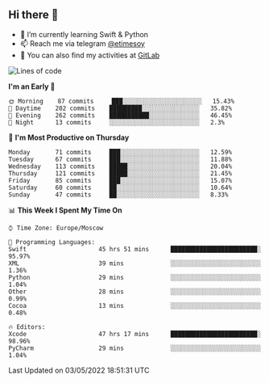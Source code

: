 ## Hi there 👋
- 🌱 I’m currently learning Swift & Python
- 📫 Reach me via telegram [@etimesoy](https://t.me/etimesoy/)
- 🦊 You can also find my activities at [GitLab](https://gitlab.com/etimesoy)

<!--START_SECTION:waka-->
![Lines of code](https://img.shields.io/badge/From%20Hello%20World%20I%27ve%20Written-189%20Thousand%20lines%20of%20code-blue)

**I'm an Early 🐤** 

```text
🌞 Morning    87 commits     ███░░░░░░░░░░░░░░░░░░░░░░   15.43% 
🌆 Daytime    202 commits    █████████░░░░░░░░░░░░░░░░   35.82% 
🌃 Evening    262 commits    ███████████░░░░░░░░░░░░░░   46.45% 
🌙 Night      13 commits     ░░░░░░░░░░░░░░░░░░░░░░░░░   2.3%

```
📅 **I'm Most Productive on Thursday** 

```text
Monday       71 commits     ███░░░░░░░░░░░░░░░░░░░░░░   12.59% 
Tuesday      67 commits     ███░░░░░░░░░░░░░░░░░░░░░░   11.88% 
Wednesday    113 commits    █████░░░░░░░░░░░░░░░░░░░░   20.04% 
Thursday     121 commits    █████░░░░░░░░░░░░░░░░░░░░   21.45% 
Friday       85 commits     ███░░░░░░░░░░░░░░░░░░░░░░   15.07% 
Saturday     60 commits     ██░░░░░░░░░░░░░░░░░░░░░░░   10.64% 
Sunday       47 commits     ██░░░░░░░░░░░░░░░░░░░░░░░   8.33%

```


📊 **This Week I Spent My Time On** 

```text
⌚︎ Time Zone: Europe/Moscow

💬 Programming Languages: 
Swift                    45 hrs 51 mins      ████████████████████████░   95.97% 
XML                      39 mins             ░░░░░░░░░░░░░░░░░░░░░░░░░   1.36% 
Python                   29 mins             ░░░░░░░░░░░░░░░░░░░░░░░░░   1.04% 
Other                    28 mins             ░░░░░░░░░░░░░░░░░░░░░░░░░   0.99% 
Cocoa                    13 mins             ░░░░░░░░░░░░░░░░░░░░░░░░░   0.48%

🔥 Editors: 
Xcode                    47 hrs 17 mins      ████████████████████████░   98.96% 
PyCharm                  29 mins             ░░░░░░░░░░░░░░░░░░░░░░░░░   1.04%

```


 Last Updated on 03/05/2022 18:51:31 UTC
<!--END_SECTION:waka-->

